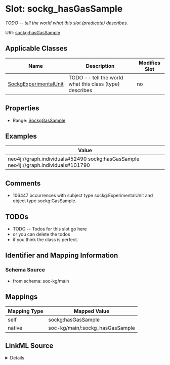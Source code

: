 

# Slot: sockg_hasGasSample


_TODO -- tell the world what this slot (predicate) describes._





URI: [sockg:hasGasSample](http://www.semanticweb.org/sockg/ontologies/2024/0/soil-carbon-ontology/hasGasSample)



<!-- no inheritance hierarchy -->





## Applicable Classes

| Name | Description | Modifies Slot |
| --- | --- | --- |
| [SockgExperimentalUnit](../classes/SockgExperimentalUnit.md) | TODO -- tell the world what this class (type) describes |  no  |







## Properties

* Range: [SockgGasSample](../classes/SockgGasSample.md)






## Examples

| Value |
| --- |
| neo4j://graph.individuals#52490 sockg:hasGasSample neo4j://graph.individuals#101790 |

## Comments

* 106447 occurrences with subject type sockg:ExperimentalUnit and object type sockg:GasSample.

## TODOs

* TODO -- Todos for this slot go here
* or you can delete the todos
* if you think the class is perfect.

## Identifier and Mapping Information







### Schema Source


* from schema: soc-kg/main




## Mappings

| Mapping Type | Mapped Value |
| ---  | ---  |
| self | sockg:hasGasSample |
| native | soc-kg/main/:sockg_hasGasSample |




## LinkML Source

<details>
```yaml
name: sockg_hasGasSample
description: TODO -- tell the world what this slot (predicate) describes.
todos:
- TODO -- Todos for this slot go here
- or you can delete the todos
- if you think the class is perfect.
comments:
- 106447 occurrences with subject type sockg:ExperimentalUnit and object type sockg:GasSample.
examples:
- value: neo4j://graph.individuals#52490 sockg:hasGasSample neo4j://graph.individuals#101790
from_schema: soc-kg/main
rank: 1000
slot_uri: sockg:hasGasSample
alias: sockg_hasGasSample
domain_of:
- sockg_ExperimentalUnit
range: sockg_GasSample

```
</details>